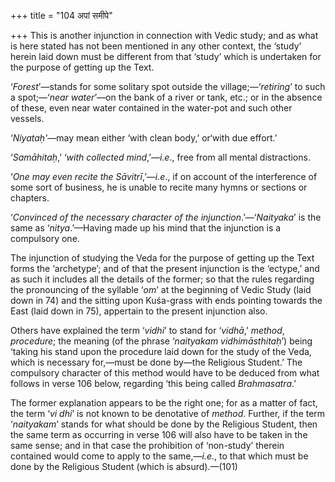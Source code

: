 +++
title = "104 अपां समीपे"

+++
This is another injunction in connection with Vedic study; and as what
is here stated has not been mentioned in any other context, the ‘study’
herein laid down must be different from that ‘study’ which is undertaken
for the purpose of getting up the Text.

‘*Forest*’—stands for some solitary spot outside the
village;—‘*retiring*’ to such a spot;—‘*near water*’—on the bank of a
river or tank, etc.; or in the absence of these, even near water
contained in the water-pot and such other vessels.

‘*Niyataḥ'*—may mean either ‘with clean body,’ or‘with due effort.’

‘*Samāhitaḥ*,’ ‘*with collected mind*,’—*i.e*., free from all mental
distractions.

‘*One may even recite the Sāvitrī*,’—*i.e*., if on account of the
interference of some sort of business, he is unable to recite many hymns
or sections or chapters.

‘*Convinced of the necessary character of the injunction*.’—‘*Naityaka*’
is the same as ‘*nitya*.’—Having made up his mind that the injunction is
a compulsory one.

The injunction of studying the Veda for the purpose of getting up the
Text forms the ‘archetype’; and of that the present injunction is the
‘ectype,’ and as such it includes all the details of the former; so that
the rules regarding the pronouncing of the syllable ‘*om*’ at the
beginning of Vedic Study (laid down in 74) and the sitting upon
Kuśa-grass with ends pointing towards the East (laid down in 75),
appertain to the present injunction also.

Others have explained the term ‘*vidhi*’ to stand for ‘*vidhā*,’
*method*, *procedure*; the meaning (of the phrase ‘*naityakam
vidhimāsthitaḥ*’) being ‘taking his stand upon the procedure laid down
for the study of the Veda, which is necessary for,—must be done by—the
Religious Student.’ The compulsory character of this method would have
to be deduced from what follows in verse 106 below, regarding ‘this
being called *Brahmasatra*.’

The former explanation appears to be the right one; for as a matter of
fact, the term ‘*vi* *dhi*’ is not known to be denotative of *method*.
Further, if the term ‘*naityakam*’ stands for what should be done by the
Religious Student, then the same term as occurring in verse 106 will
also have to be taken in the same sense; and in that case the
prohibition of ‘non-study’ therein contained would come to apply to the
same,—*i.e*., to that which must be done by the Religious Student (which
is absurd).—(101)



